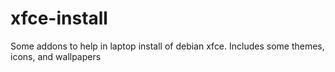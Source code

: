 # xfce-install
Some addons to help in laptop install of debian xfce.
Includes some themes, icons, and wallpapers 
